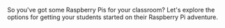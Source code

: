 So you've got some Raspberry Pis for your classroom? Let's explore the options for getting your students started on their Raspberry Pi adventure.
